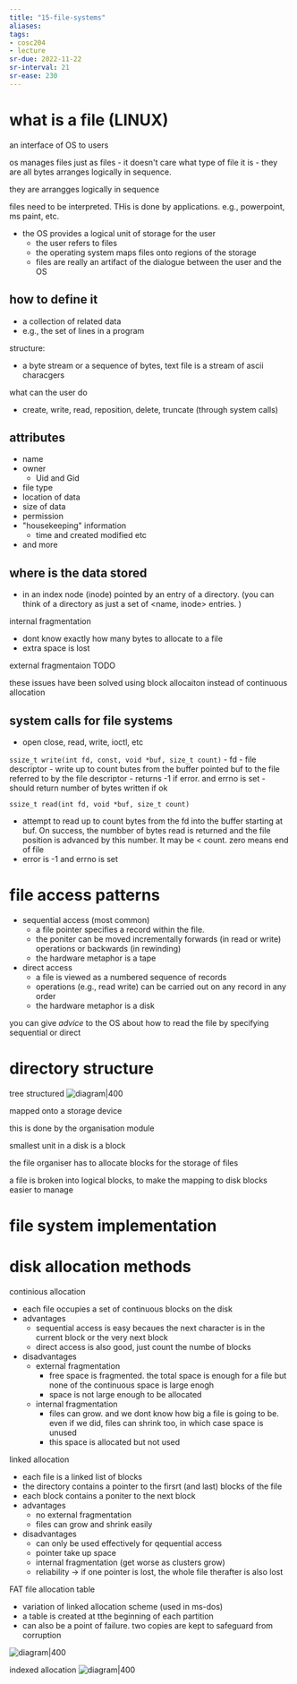 ```yaml
---
title: "15-file-systems"
aliases: 
tags: 
- cosc204
- lecture
sr-due: 2022-11-22
sr-interval: 21
sr-ease: 230
---
```


# what is a file (LINUX)
an interface of OS to users

os manages files just as files - it doesn't care what type of file it is - they are all bytes arranges logically in sequence.

they are arrangges logically in sequence

files need to be interpreted. THis is done by applications. e.g., powerpoint, ms paint, etc.


- the OS provides a logical unit of storage for the user
	- the user refers to files
	- the operating system maps files onto regions of the storage
	- files are really an artifact of the dialogue between the user and the OS

## how to define it
- a collection of related data
- e.g., the set of lines in a program

structure:
- a byte stream or a sequence of bytes, text file is a stream of ascii characgers

what can the user do
- create, write, read, reposition, delete, truncate (through system calls)

## attributes
- name
- owner
	- Uid and Gid
- file type
- location of data
- size of data
- permission
- "housekeeping" information
	- time and created modified etc
- and more

## where is the data stored
- in an index node (inode) pointed by an entry of a directory. (you can think of a directory as just a set of <name, inode> entries. )

internal fragmentation
- dont know exactly how many bytes to allocate to a file
- extra space is lost

external fragmentaion TODO

these issues have been solved using block allocaiton instead of continuous allocation

## system calls for file systems
- open close, read, write, ioctl, etc

`ssize_t write(int fd, const, void *buf, size_t count)`
	- fd - file descriptor
	- write up to count butes from the buffer pointed buf to the file referred to by the file descriptor
	- returns -1 if error. and errno is set
	- should return number of bytes written if ok

`ssize_t read(int fd, void *buf, size_t count)`
- attempt to read up to count bytes from the fd into the buffer starting at buf. On success, the numbber of bytes read is returned and the file position is advanced by this number. It may be < count. zero means end of file
- error is -1 and errno is set

# file access patterns
- sequential access (most common)
	- a file pointer specifies a record within the file.
	- the poniter can be moved incrementally forwards (in read or write) operations or backwards (in rewinding)
	- the hardware metaphor is a tape
- direct access
	- a file is viewed as a numbered sequence of records
	- operations (e.g., read write) can be carried out on any record in any order
	- the hardware metaphor is a disk

you can give *advice* to the OS about how to read the file by specifying sequential or direct


# directory structure

tree structured
![diagram|400](https://i.imgur.com/opniDLZ.png)

mapped onto a storage device

this is done by the organisation module

smallest unit in a disk is a block

the file organiser has to allocate blocks for the storage of files

a file is broken into logical blocks, to make the mapping to disk blocks easier to manage



# file system implementation
# disk allocation methods

continious allocation
- each file occupies a set of continuous blocks on the disk
- advantages
	- sequential access is easy becaues the next character is in the current block or the very next block
	- direct access is also good, just count the numbe of blocks
- disadvantages
	- external fragmentation
		- free space is fragmented. the total space is enough for a file but none of the continuous space is large enogh
		- space is not large enough to be allocated
	- internal fragmentation
		- files can grow. and we dont know how big a file is going to be. even if we did, files can shrink too, in which case space is unused
		- this space is allocated but not used

linked allocation
- each file is a linked list of blocks
- the directory contains a pointer to the firsrt (and last) blocks of the file
- each block contains a poniter to the next block
- advantages
	- no external fragmentation
	- files can grow and shrink easily
- disadvantages
	- can only be used effectively for qequential access
	- pointer take up space
	- internal fragmentation (get worse as clusters grow)
	- reliability -> if one pointer is lost, the whole file therafter is also lost

FAT file allocation table
- variation of linked allocation scheme (used in ms-dos)
- a table is created at  tthe beginning of each partition
- can also be a point of failure. two copies are kept to safeguard from corruption

![diagram|400](https://i.imgur.com/IYTB9EP.png)


indexed allocation
![diagram|400](https://i.imgur.com/LUv1PJA.png)

